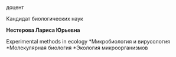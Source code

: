 доцент

Кандидат биологических наук

**Нестерова Лариса Юрьевна**

Experimental methods in ecology
	*Микробиология и вирусология
	*Молекулярная биология
	*Экология микроорганизмов